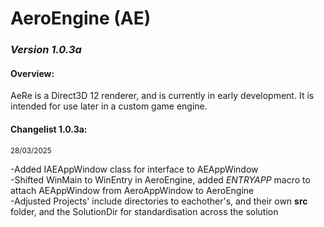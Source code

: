 <head> 
    <h1>AeroEngine (AE)</h1> 
    <h3><i>Version 1.0.3a</i></h3>
</head>

<body>
    <h4>Overview:</h4>
    <p>
        AeRe is a Direct3D 12 renderer, and is currently in early development. It is intended for use later in a custom game engine. <br>
    </p>
    <h4>Changelist 1.0.3a:</h4>
    <small>28/03/2025</small>
    <p>
        -Added IAEAppWindow class for interface to AEAppWindow<br>
        -Shifted WinMain to WinEntry in AeroEngine, added <i>ENTRYAPP</i> macro to attach AEAppWindow from AeroAppWindow to AeroEngine<br>
        -Adjusted Projects' include directories to eachother's, and their own <b>src</b> folder, and the SolutionDir for standardisation across the solution
    </p>
</body>
